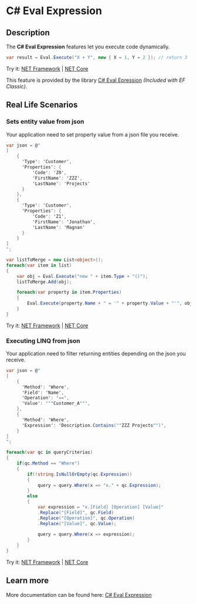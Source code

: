 # C# Eval Expression

## Description
The **C# Eval Expression** features let you execute code dynamically.

```csharp
var result = Eval.Execute("X + Y", new { X = 1, Y = 2 }); // return 3
```
Try it: [NET Framework](https://dotnetfiddle.net/W9TwcP) | [NET Core](https://dotnetfiddle.net/9cFh2u)

This feature is provided by the library [C# Eval Epression](https://eval-expression.net/) _(Included with EF Classic)_.

## Real Life Scenarios

### Sets entity value from json
Your application need to set property value from a json file you receive.

```csharp
var json = @"
[
	{
	  'Type': 'Customer',
	  'Properties': {
		  'Code': 'Z0',
	 	  'FirstName': 'ZZZ',
		  'LastName': 'Projects'
	  }
	},
	{
	  'Type': 'Customer',
	  'Properties': {
		  'Code': 'Z1',
	 	  'FirstName': 'Jonathan',
		  'LastName': 'Magnan'
	  }
	}
]
";

var listToMerge = new List<object>();
foreach(var item in list)
{
	var obj = Eval.Execute("new " + item.Type + "()");
	listToMerge.Add(obj);

	foreach(var property in item.Properties)
	{
		Eval.Execute(property.Name + " = '" + property.Value + "'", obj);
	}
}
```
Try it: [NET Framework](https://dotnetfiddle.net/2sAvrj) | [NET Core](https://dotnetfiddle.net/LHqZ3a)

### Executing LINQ from json
Your application need to filter returning entities depending on the json you receive.

```csharp
var json = @"
[
	{
	  'Method': 'Where',
	  'Field': 'Name',
	  'Operation': '==',
	  'Value': '""Customer_A""',
	},
	{
	  'Method': 'Where',
	  'Expression': 'Description.Contains(""ZZZ Projects"")',
	}
]
";

foreach(var qc in queryCriterias)
{
	if(qc.Method == "Where") 
	{
		if(!string.IsNullOrEmpty(qc.Expression))
		{
			query = query.Where(x => "x." + qc.Expression);
		}
		else
		{
			var expression = "x.[Field] [Operation] [Value]"
			.Replace("[Field]", qc.Field)
			.Replace("[Operation]", qc.Operation)
			.Replace("[Value]", qc.Value);
			
			query = query.Where(x => expression);
		}
	}
}
```
Try it: [NET Framework](https://dotnetfiddle.net/UptHy0) | [NET Core](https://dotnetfiddle.net/kyBknY)

## Learn more

More documentation can be found here: [C# Eval Expression](https://eval-expression.net/)
